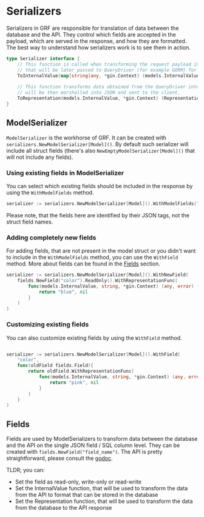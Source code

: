 # Serializers

Serializers in GRF are responsible for translation of data between the database and the API. They control which fields are accepted in the payload, which are served in the response, and how they are formatted. The best way to understand how serializers work is to see them in action.

```go
type Serializer interface {
    // This function is called when transforming the request payload into an internal value
    // that will be later passed to QueryDriver (for example GORM) for processing.
	ToInternalValue(map[string]any, *gin.Context) (models.InternalValue, error)
    
    // This function transforms data obtained from the QueryDriver into a response payload, that
    // will be then marshalled into JSON and sent to the client.
	ToRepresentation(models.InternalValue, *gin.Context) (Representation, error)
}
```

## ModelSerializer

`ModelSerializer` is the workhorse of GRF. It can be created with `serializers.NewModelSerializer[Model]()`. By default such serializer will include all struct fields (there's also `NewEmptyModelSerializer[Model]()` that will not include any fields).


### Using existing fields in ModelSerializer

You can select which existing fields should be included in the response by using the `WithModelFields` method.

```go
serializer := serializers.NewModelSerializer[Model]().WithModelFields("field1", "field2")
```

Please note, that the fields here are identified by their JSON tags, not the struct field names.

### Adding completely new fields

For adding fields, that are not present in the model struct or you didn't want to include in the `WithModelFields` method, you can use the `WithField` method. More about fields can be found in the [Fields](#fields) section.

```go
serializer := serializers.NewModelSerializer[Model]().WithNewField(
    fields.NewField("color").ReadOnly().WithRepresentationFunc(
        func(models.InternalValue, string, *gin.Context) (any, error) {
            return "blue", nil
        }
    )
)
```

### Customizing existing fields

You can also customize existing fields by using the `WithField` method.

```go

serializer := serializers.NewModelSerializer[Model]().WithField(
    "color",
    func(oldField fields.Field){
        return oldField.WithRepresentationFunc(
            func(models.InternalValue, string, *gin.Context) (any, error) {
                return "pink", nil
            }
        )
    }
)
```

## Fields

Fields are used by ModelSerializers to transform data between the database and the API on the single JSON field / SQL column level. They can be created with `fields.NewField("field_name")`. The API is pretty straightforward, please consult the [godoc](https://pkg.go.dev/github.com/glothriel/grf/pkg/fields).

TLDR; you can:

* Set the field as read-only, write-only or read-write
* Set the InternalValue function, that will be used to transform the data from the API to format that can be stored in the database
* Set the Representation function, that will be used to transform the data from the database to the API response